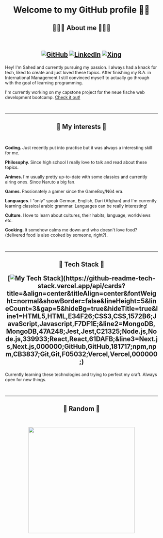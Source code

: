 <h1 align="center">Welcome to my GitHub profile 👋🏼</h1>

<h2 align="center">  🙋🏻‍♂️ About me 🙋🏻‍♂️ </h2>
 <br>

 <h2 align="center">
  
[![GitHub](https://img.shields.io/badge/github-%23121011.svg?style=for-the-badge&logo=github&logoColor=white)](https://github.com/sahedw)
[![LinkedIn](https://img.shields.io/badge/linkedin-%230077B5.svg?style=for-the-badge&logo=linkedin&logoColor=white)](https://www.linkedin.com/in/sahed-wahedi-b4a723160)
[![Xing](https://img.shields.io/badge/xing-%23006567.svg?style=for-the-badge&logo=xing&logoColor=white)](https://www.xing.com/profile/Sahed_Wahedi/cv)

</h2>

Hey! I'm Sahed and currently pursuing my passion. I always had a knack for tech, liked to create and just loved these topics. After finishing my B.A. in International Management I still convinced myself to actually go through with the goal of learning programming.

I'm currently working on my capstone project for the neue fische web development bootcamp. [Check it out!](https://github.com/sahedw/capstone-movie-app)

<br>
<hr>

<h2 align="center">  📇 My interests 📇 </h2>
 <br>

 <p> <strong> Coding. </strong> Just recently put into practise but it was always a interesting skill for me. </p>

<p> <strong> Philosophy. </strong> Since high school I really love to talk and read about these topics. </p>

<p> <strong> Animes. </strong> I'm usually pretty up-to-date with some classics and currently airing ones. Since Naruto a big fan. </p>

<p> <strong> Games. </strong> Passionately a gamer since the GameBoy/N64 era. </p>

<p> <strong> Languages. </strong> I "only" speak German, English, Dari (Afghan) and I'm currently learning classical arabic grammar. Languages can be really interesting!  </p>

<p> <strong> Culture. </strong> I love to learn about cultures, their habits, language, worldviews etc. </p>

<p> <strong> Cooking. </strong> It somehow calms me down and who doesn't love food? (delivered food is also cooked by someone, right?). </p>

<br>
<hr>
<h2 align="center">  📇 Tech Stack 📇

[![My Tech Stack](https://github-readme-tech-stack.vercel.app/api/cards?title=&align=center&titleAlign=center&fontWeight=normal&showBorder=false&lineHeight=5&lineCount=3&gap=5&hideBg=true&hideTitle=true&line1=HTML5,HTML,E34F26;CSS3,CSS,1572B6;JavaScript,Javascript,F7DF1E;&line2=MongoDB,MongoDB,47A248;Jest,Jest,C21325;Node.js,Node.js,339933;React,React,61DAFB;&line3=Next.js,Next.js,000000;GitHub,GitHub,181717;npm,npm,CB3837;Git,Git,F05032;Vercel,Vercel,000000;)](https://github-readme-tech-stack.vercel.app/api/cards?title=&align=center&titleAlign=center&fontWeight=normal&showBorder=false&lineHeight=5&lineCount=3&gap=5&hideBg=true&hideTitle=true&line1=HTML5,HTML,E34F26;CSS3,CSS,1572B6;JavaScript,Javascript,F7DF1E;&line2=MongoDB,MongoDB,47A248;Jest,Jest,C21325;Node.js,Node.js,339933;React,React,61DAFB;&line3=Next.js,Next.js,000000;GitHub,GitHub,181717;npm,npm,CB3837;Git,Git,F05032;Vercel,Vercel,000000;)

</h2>

Currently learning these technologies and trying to perfect my craft. Always open for new things.

<br>
<hr>
<h2 align="center">  📇 Random 📇 </h2>
 <br>
<p align='center'>
  <a href="#"><img src="https://github-readme-stats.vercel.app/api?username=sahedw&show_icons=true&count_private=true&theme=dark" width="350"></a>
</p>
